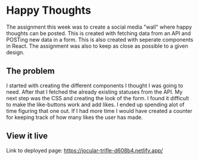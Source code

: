 # Happy Thoughts

The assignment this week was to create a social media "wall" where happy thoughts can be posted. This is created with fetching data from an API and POSTing new data in a form. This is also created with seperate components in React. The assignment was also to keep as close as possible to a given design. 

## The problem

I started with creating the different components I thought I was going to need. After that I fetched the already existing statuses from the API. My next step was the CSS and creating the look of the form. I found it difficult to make the like-buttons work and add likes. I ended up spending alot of time figuring that one out. If I had more time I would have created a counter for keeping track of how many likes the user has made. 

## View it live

Link to deployed page: https://jocular-trifle-d608b4.netlify.app/
